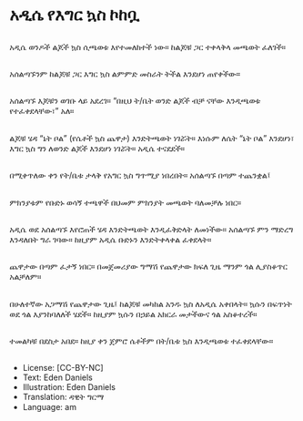 # አዲሴ የእግር ኳስ ኮከቧ

##
አዲሴ ወንዶች ልጆች ኳስ ሲጫወቱ እየተመለከተች ነው። ከልጆቹ ጋር ተቀላቅላ
መጫወት ፈለገች።

##
አሰልጣኙንም ከልጆቹ ጋር እግር ኳስ ልምምድ መስራት
ትችል እንደሆነ ጠየቀችው።

##
አሰልጣኙ እጆቹን ወገቡ ላይ አደረገ። “በዚህ ት/ቤት ወንድ ልጆች ብቻ ናቸው
እንዲጫወቱ የተፈቀደላቸው፣” አለ።

##
ልጆቹ ሄዳ “ኔት ቦል” (የሴቶች ኳስ ጨዋታ) እንድትጫወት ነገሯት። እነሱም
ለሴት “ኔት ቦል” እንደሆነ፣ እግር ኳስ ግን ለወንድ ልጆች እንደሆነ ነገሯት።
አዲሴ ተናደደች።

##
በሚቀጥለው ቀን የት/ቤቱ ታላቅ የአግር ኳስ ግጥሚያ ነበረበት። አሰልጣኙ በጣም
ተጨንቋል፤

##
ምክንያቱም የቡድኑ ወሳኝ ተጫዋች በህመም ምክንያት
መጫወት ባለመቻሉ ነበር።

##
አዲሴ ወደ አሰልጣኙ እየሮጠች ሄዳ እንድትጫወት እንዲፈቅድላት ለመነችው።
አሰልጣኙ ምን ማድረግ እንዳለበት ግራ ገባው። ከዚያም አዲሴ ቡድኑን
እንድትቀላቀል ፈቀደላት።

##
ጨዋታው በጣም ፈታኝ ነበር። በመጀመሪያው ግማሽ የጨዋታው ክፍለ ጊዜ
ማንም ጎል ሊያስቆጥር አልቻለም።

##
በሁለተኛው አጋማሽ የጨዋታው ጊዜ፤ ከልጆቹ መካከል አንዱ ኳስ ለአዲሴ
አቀበላት። ኳሱን በፍጥነት ወደ ጎል እያንከባለለች ሄደች። ከዚያም ኳሱን
በኃይል አክርራ መታችውና ጎል አስቆተረች።

##
ተመልካቹ በደስታ አበደ። ከዚያ ቀን ጀምሮ ሴቶችም በት/ቤቱ ኳስ እንዲጫወቱ
ተፈቀደላቸው።

##
* License: [CC-BY-NC]
* Text: Eden Daniels
* Illustration: Eden Daniels
* Translation: ዳዊት ግርማ
* Language: am
